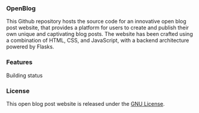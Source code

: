 ### OpenBlog

This Github repository hosts the source code for an innovative open blog post website, that provides a platform for users to create and publish their own unique and captivating blog posts. The website has been crafted using a combination of HTML, CSS, and JavaScript, with a backend architecture powered by Flasks.

### Features
Building status
### License

This open blog post website is released under the [GNU License](https://www.gnu.org/licenses/gpl-3.0.html).
